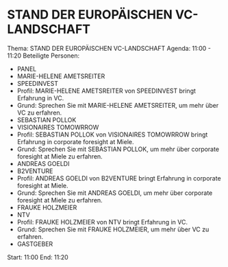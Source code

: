 # STAND DER EUROPÄISCHEN VC-LANDSCHAFT
Thema: STAND DER EUROPÄISCHEN VC-LANDSCHAFT
Agenda: 11:00 - 11:20
Beteiligte Personen:
- PANEL
- MARIE-HELENE AMETSREITER
- SPEEDINVEST
- Profil: MARIE-HELENE AMETSREITER von SPEEDINVEST bringt Erfahrung in VC.
- Grund: Sprechen Sie mit MARIE-HELENE AMETSREITER, um mehr über VC zu erfahren.
- SEBASTIAN POLLOK
- VISIONAIRES TOMOWRROW
- Profil: SEBASTIAN POLLOK von VISIONAIRES TOMOWRROW bringt Erfahrung in corporate foresight at Miele.
- Grund: Sprechen Sie mit SEBASTIAN POLLOK, um mehr über corporate foresight at Miele zu erfahren.
- ANDREAS GOELDI
- B2VENTURE
- Profil: ANDREAS GOELDI von B2VENTURE bringt Erfahrung in corporate foresight at Miele.
- Grund: Sprechen Sie mit ANDREAS GOELDI, um mehr über corporate foresight at Miele zu erfahren.
- FRAUKE HOLZMEIER
- NTV
- Profil: FRAUKE HOLZMEIER von NTV bringt Erfahrung in VC.
- Grund: Sprechen Sie mit FRAUKE HOLZMEIER, um mehr über VC zu erfahren.
- GASTGEBER

Start: 11:00
End: 11:20
